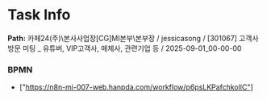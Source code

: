 # Task Info

**Path:** 카페24(주)\본사사업장\[CG]MI본부\본부장 / jessicasong / [301067] 고객사 방문 미팅 _ 유튜버, VIP고객사, 매체사, 관련기업 등 / 2025-09-01_00-00-00

### BPMN
- ["https://n8n-mi-007-web.hanpda.com/workflow/p6psLKPafchkolIC"]

